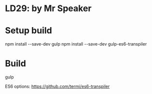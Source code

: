 # LD29: by Mr Speaker

# Setup build

npm install --save-dev gulp
npm install --save-dev gulp-es6-transpiler

# Build

gulp


ES6 options:
https://github.com/termi/es6-transpiler